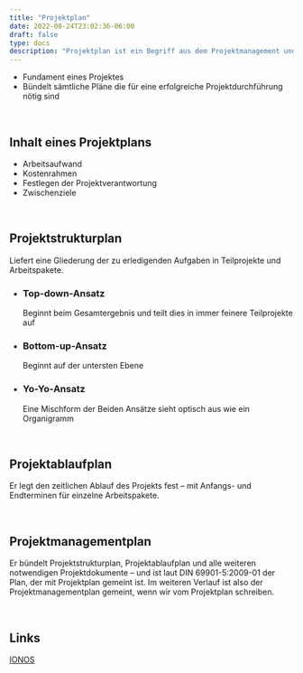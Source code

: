 ```yaml
---
title: "Projektplan"
date: 2022-08-24T23:02:36-06:00
draft: false
type: docs
description: "Projektplan ist ein Begriff aus dem Projektmanagement und hält das Resultat sämtlicher Planungsaktivitäten in einem konsistenten Dokument fest."
---
```


- Fundament eines Projektes
- Bündelt sämtliche Pläne die für eine erfolgreiche Projektdurchführung nötig sind

<br>

## Inhalt eines Projektplans

- Arbeitsaufwand
- Kostenrahmen
- Festlegen der Projektverantwortung
- Zwischenziele

<br>

## Projektstrukturplan

Liefert eine Gliederung der zu erledigenden Aufgaben in Teilprojekte und Arbeitspakete.

- ### Top-down-Ansatz

    Beginnt beim Gesamtergebnis und teilt dies in immer feinere Teilprojekte auf

- ### Bottom-up-Ansatz

    Beginnt auf der untersten Ebene

- ### Yo-Yo-Ansatz

    Eine Mischform der Beiden Ansätze
    sieht optisch aus wie ein Organigramm

<br>

## Projektablaufplan

Er legt den zeitlichen Ablauf des Projekts fest – mit Anfangs- und Endterminen für einzelne Arbeitspakete.

<br>

## Projektmanagementplan

Er bündelt Projektstrukturplan, Projektablaufplan und alle weiteren notwendigen Projektdokumente – und ist laut DIN 69901-5:2009-01 der Plan, der mit Projektplan gemeint ist. Im weiteren Verlauf ist also der Projektmanagementplan gemeint, wenn wir vom Projektplan schreiben.

<br>

## Links

[IONOS](https://www.ionos.de/startupguide/produktivitaet/projektplan/)
